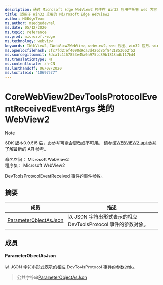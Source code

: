 ```yaml
---
description: 通过 Microsoft Edge WebView2 控件在 Win32 应用中托管 web 内容
title: 适用于 Win32 应用的 Microsoft Edge WebView2
author: MSEdgeTeam
ms.author: msedgedevrel
ms.date: 05/12/2020
ms.topic: reference
ms.prod: microsoft-edge
ms.technology: webview
keywords: IWebView2、IWebView2WebView、webview2、web 视图、win32 应用、win32、edge、ICoreWebView2、ICoreWebView2Controller、浏览器控件、边缘 html
ms.openlocfilehash: 3fc7fd27ef4090d9ca3d426d85f8421853662f52
ms.sourcegitcommit: 8dca1c1367853e45a0a975bc89b1818adb117bd4
ms.translationtype: MT
ms.contentlocale: zh-CN
ms.lasthandoff: 06/08/2020
ms.locfileid: "10697677"
---
```

# CoreWebView2DevToolsProtocolEventReceivedEventArgs 类的 WebView2 

> [!NOTE]
> SDK 版本0.9.515 后，此参考可能会更改或不可用。 请参阅[WEBVIEW2 api 参考](../../../webview2-api-reference.md)了解最新的 API 参考。

命名空间： Microsoft WebView2 \
程序集： Microsoft WebView2

DevToolsProtocolEventReceived 事件的事件参数。

## 摘要

 成员                        | 描述
--------------------------------|---------------------------------------------
[ParameterObjectAsJson](#parameterobjectasjson) | 以 JSON 字符串形式表示的相应 DevToolsProtocol 事件的参数对象。

## 成员

#### ParameterObjectAsJson 

以 JSON 字符串形式表示的相应 DevToolsProtocol 事件的参数对象。

> 公共字符串[ParameterObjectAsJson](#parameterobjectasjson)

